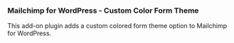 ### Mailchimp for WordPress - Custom Color Form Theme

This add-on plugin adds a custom colored form theme option to Mailchimp for WordPress.